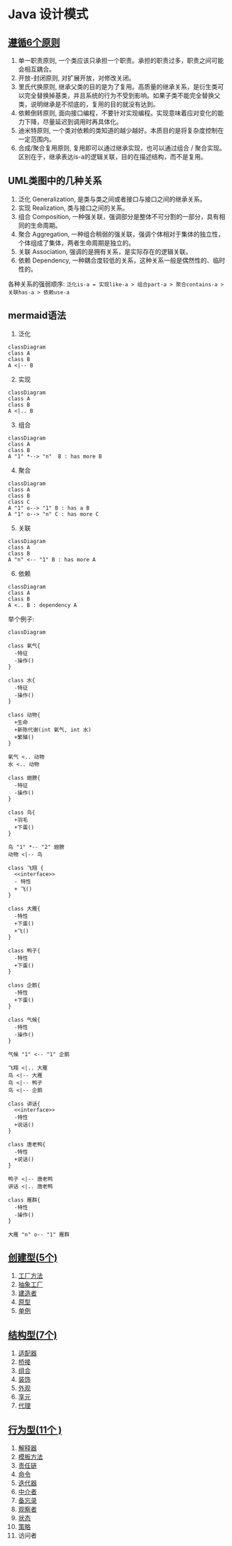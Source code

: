# Java 设计模式

## [遵循6个原则](http://c.biancheng.net/view/8508.html)

1. 单一职责原则, 一个类应该只承担一个职责。承担的职责过多，职责之间可能会相互耦合。
2. 开放-封闭原则, 对扩展开放，对修改关闭。
3. 里氏代换原则, 继承父类的目的是为了复用。高质量的继承关系，是衍生类可以完全替换掉基类，并且系统的行为不受到影响。如果子类不能完全替换父类，说明继承是不彻底的，复用的目的就没有达到。
4. 依赖倒转原则, 面向接口编程，不要针对实现编程。实现意味着应对变化的能力下降，尽量延迟到调用时再具体化。
5. 迪米特原则, 一个类对依赖的类知道的越少越好。本质目的是将复杂度控制在一定范围内。
6. 合成/聚合复用原则, 复用即可以通过继承实现，也可以通过组合 / 聚合实现。区别在于，继承表达is-a的逻辑关联，目的在描述结构，而不是复用。

## UML类图中的几种关系

1. 泛化 Generalization, 是类与类之间或者接口与接口之间的继承关系。
2. 实现 Realization, 类与接口之间的关系。
3. 组合 Composition, 一种强关联，强调部分是整体不可分割的一部分，具有相同的生命周期。
4. 聚合 Aggregation, 一种组合稍弱的强关联，强调个体相对于集体的独立性，个体组成了集体，两者生命周期是独立的。
3. 关联 Association, 强调的是拥有关系，是实际存在的逻辑关联。
6. 依赖 Dependency, 一种耦合度较低的关系，这种关系一般是偶然性的、临时性的。

各种关系的强弱顺序: `泛化is-a = 实现like-a > 组合part-a > 聚合contains-a > 关联has-a > 依赖use-a`

## mermaid语法

1. 泛化

```mermaid
classDiagram
class A
class B
A <|-- B
```

2. 实现

```mermaid
classDiagram
class A
class B
A <|.. B
```

3. 组合

```mermaid
classDiagram
class A
class B
A "1" *--> "n"  B : has more B
```

4. 聚合

```mermaid
classDiagram
class A
class B
class C
A "1" o--> "1" B : has a B
A "1" o--> "n" C : has more C
```

5. 关联

```mermaid
classDiagram
class A
class B
A "n" <-- "1" B : has more A
```

6. 依赖

```mermaid
classDiagram
class A
class B
A <.. B : dependency A
```

举个例子:

```mermaid
classDiagram

class 氧气{
  -特征
  -操作()
}

class 水{
  -特征
  -操作()
}

class 动物{
  +生命
  +新陈代谢(int 氧气, int 水)
  +繁殖()
}

氧气 <.. 动物
水 <.. 动物

class 翅膀{
  -特征
  -操作()
}

class 鸟{
  +羽毛
  +下蛋()
}

鸟 "1" *-- "2" 翅膀
动物 <|-- 鸟

class 飞翔 {
  <<interface>>
  - 特性
  + 飞()
}

class 大雁{
  -特性
  +下蛋()
  +飞()
}

class 鸭子{
  -特性
  +下蛋()
}

class 企鹅{
  -特性
  +下蛋()
}

class 气候{
  -特性
  -操作()
}

气候 "1" <-- "1" 企鹅

飞翔 <|.. 大雁
鸟 <|-- 大雁
鸟 <|-- 鸭子
鸟 <|-- 企鹅

class 讲话{
  <<interface>>
  -特性
  +说话()
}

class 唐老鸭{
  -特性
  +说话()
}

鸭子 <|-- 唐老鸭
讲话 <|.. 唐老鸭

class 雁群{
  -特性
  -操作()
}

大雁 "n" o-- "1" 雁群

```

## [创建型(5个)](http://c.biancheng.net/view/8462.html)

1. [工厂方法](src/factory/factory.md#工厂方法-factory-method)
2. [抽象工厂](src/factory/factory.md#抽象工厂-abstract-factory)
3. [建造者](src/builder/builder.md)
4. [原型](src/prototype/prototype.md)
5. [单例](src/singleton/singleton.md)

## [结构型(7个)](http://c.biancheng.net/view/8462.html)

1. [适配器](src/adapter/adapter.md)
2. [桥接](src/bridge/bridge.md)
3. [组合](src/composite/composite.md)
4. [装饰](src/decorator/decorator.md)
5. [外观](src/facade/facade.md)
6. [享元](src/flyweight/flyweight.md)
7. [代理](src/proxy/proxy.md)

## [行为型(11个 )](http://c.biancheng.net/view/8462.html)

1. [解释器](src/interpreter/interpreter.md)
2. [模板方法](src/template/template.md)
3. [责任链](src/chain/chain-of-responsibility.md)
4. [命令](src/command/command.md)
5. [迭代器](src/iterator/iterator.md)
6. [中介者](src/mediator/mediator.md)
7. [备忘录](src/memento/memento2.md)
8. [观察者](src/observer/observer.md)
9. [状态](src/state/state.md)
10. [策略](src/strategy/strategy.md)
11. 访问者